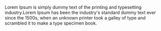 Lorem Ipsum is simply dummy text of the printing and typesetting industry.Lorem Ipsum has been the industry's standard dummy text ever since the 1500s, when an unknown printer took a galley of type and scrambled it to make a type specimen book. 